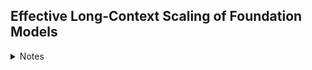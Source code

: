 
## Effective Long-Context Scaling of Foundation Models
<details>
  <summary>Notes</summary>

### 



</details>

